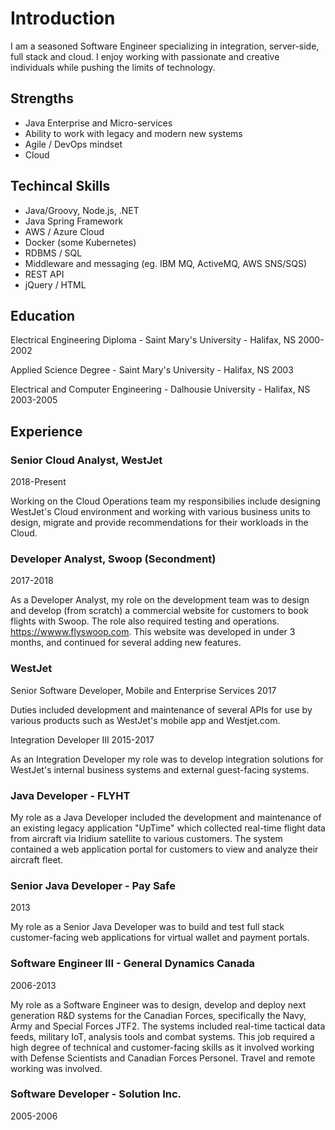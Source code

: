# Introduction

I am a seasoned Software Engineer specializing in integration, server-side, full stack and cloud. I enjoy working with passionate and creative individuals while pushing the limits of technology.

## Strengths

- Java Enterprise and Micro-services
- Ability to work with legacy and modern new systems
- Agile / DevOps mindset
- Cloud

## Techincal Skills

- Java/Groovy, Node.js, .NET
- Java Spring Framework
- AWS / Azure Cloud
- Docker (some Kubernetes)
- RDBMS / SQL
- Middleware and messaging (eg. IBM MQ, ActiveMQ, AWS SNS/SQS)
- REST API
- jQuery / HTML

## Education

Electrical Engineering Diploma - Saint Mary's University - Halifax, NS
2000-2002

Applied Science Degree - Saint Mary's University - Halifax, NS
2003

Electrical and Computer Engineering - Dalhousie University - Halifax, NS
2003-2005

## Experience

### Senior Cloud Analyst, WestJet
2018-Present

Working on the Cloud Operations team my responsibilies include designing WestJet's Cloud environment and working with various business units to design, migrate and provide recommendations for their workloads in the Cloud.

### Developer Analyst, Swoop (Secondment)
2017-2018

As a Developer Analyst, my role on the development team was to design and develop (from scratch) a commercial website for customers to book flights with Swoop. The role also required testing and operations. https://wwww.flyswoop.com. This website was developed in under 3 months, and continued for several adding new features.

### WestJet

Senior Software Developer, Mobile and Enterprise Services
2017

Duties included development and maintenance of several APIs for use by various products such as WestJet's mobile app and Westjet.com.

Integration Developer III
2015-2017

As an Integration Developer my role was to develop integration solutions for WestJet's internal business systems and external guest-facing systems.

### Java Developer - FLYHT

My role as a Java Developer included the development and maintenance of an existing legacy application "UpTime" which collected real-time flight data from aircraft via Iridium satellite to various customers. The system contained a web application portal for customers to view and analyze their aircraft fleet.

### Senior Java Developer - Pay Safe
2013

My role as a Senior Java Developer was to build and test full stack customer-facing web applications for virtual wallet and payment portals. 

### Software Engineer III - General Dynamics Canada
2006-2013

My role as a Software Engineer was to design, develop and deploy next generation R&D systems for the Canadian Forces, specifically the Navy, Army and Special Forces JTF2. The systems included real-time tactical data feeds, military IoT, analysis tools and combat systems. This job required a high degree of technical and customer-facing skills as it involved working with Defense Scientists and Canadian Forces Personel. Travel and remote working was involved.

### Software Developer - Solution Inc.
2005-2006
